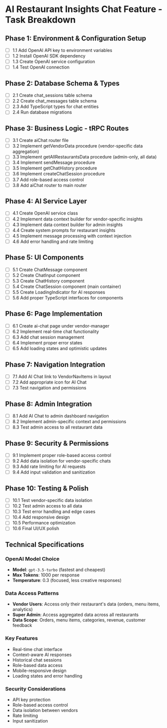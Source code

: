 # AI Restaurant Insights Chat Feature - Task Breakdown

## Phase 1: Environment & Configuration Setup

- [ ] 1.1 Add OpenAI API key to environment variables
- [ ] 1.2 Install OpenAI SDK dependency
- [ ] 1.3 Create OpenAI service configuration
- [ ] 1.4 Test OpenAI connection

## Phase 2: Database Schema & Types

- [ ] 2.1 Create chat_sessions table schema
- [ ] 2.2 Create chat_messages table schema
- [ ] 2.3 Add TypeScript types for chat entities
- [ ] 2.4 Run database migrations

## Phase 3: Business Logic - tRPC Routes

- [ ] 3.1 Create aiChat router file
- [ ] 3.2 Implement getVendorData procedure (vendor-specific data aggregation)
- [ ] 3.3 Implement getAllRestaurantsData procedure (admin-only, all data)
- [ ] 3.4 Implement sendMessage procedure
- [ ] 3.5 Implement getChatHistory procedure
- [ ] 3.6 Implement createChatSession procedure
- [ ] 3.7 Add role-based access control
- [ ] 3.8 Add aiChat router to main router

## Phase 4: AI Service Layer

- [ ] 4.1 Create OpenAI service class
- [ ] 4.2 Implement data context builder for vendor-specific insights
- [ ] 4.3 Implement data context builder for admin insights
- [ ] 4.4 Create system prompts for restaurant insights
- [ ] 4.5 Implement message processing with context injection
- [ ] 4.6 Add error handling and rate limiting

## Phase 5: UI Components

- [ ] 5.1 Create ChatMessage component
- [ ] 5.2 Create ChatInput component
- [ ] 5.3 Create ChatHistory component
- [ ] 5.4 Create ChatSession component (main container)
- [ ] 5.5 Create LoadingIndicator for AI responses
- [ ] 5.6 Add proper TypeScript interfaces for components

## Phase 6: Page Implementation

- [ ] 6.1 Create ai-chat page under vendor-manager
- [ ] 6.2 Implement real-time chat functionality
- [ ] 6.3 Add chat session management
- [ ] 6.4 Implement proper error states
- [ ] 6.5 Add loading states and optimistic updates

## Phase 7: Navigation Integration

- [ ] 7.1 Add AI Chat link to VendorNavItems in layout
- [ ] 7.2 Add appropriate icon for AI Chat
- [ ] 7.3 Test navigation and permissions

## Phase 8: Admin Integration

- [ ] 8.1 Add AI Chat to admin dashboard navigation
- [ ] 8.2 Implement admin-specific context and permissions
- [ ] 8.3 Test admin access to all restaurant data

## Phase 9: Security & Permissions

- [ ] 9.1 Implement proper role-based access control
- [ ] 9.2 Add data isolation for vendor-specific chats
- [ ] 9.3 Add rate limiting for AI requests
- [ ] 9.4 Add input validation and sanitization

## Phase 10: Testing & Polish

- [ ] 10.1 Test vendor-specific data isolation
- [ ] 10.2 Test admin access to all data
- [ ] 10.3 Test error handling and edge cases
- [ ] 10.4 Add responsive design
- [ ] 10.5 Performance optimization
- [ ] 10.6 Final UI/UX polish

## Technical Specifications

### OpenAI Model Choice

- **Model**: `gpt-3.5-turbo` (fastest and cheapest)
- **Max Tokens**: 1000 per response
- **Temperature**: 0.3 (focused, less creative responses)

### Data Access Patterns

- **Vendor Users**: Access only their restaurant's data (orders, menu items, analytics)
- **Super Admin**: Access aggregated data across all restaurants
- **Data Scope**: Orders, menu items, categories, revenue, customer feedback

### Key Features

- Real-time chat interface
- Context-aware AI responses
- Historical chat sessions
- Role-based data access
- Mobile-responsive design
- Loading states and error handling

### Security Considerations

- API key protection
- Role-based access control
- Data isolation between vendors
- Rate limiting
- Input sanitization
